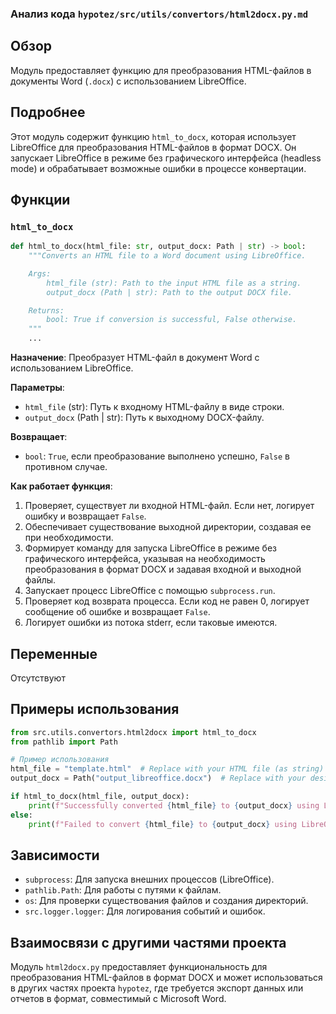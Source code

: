 ### Анализ кода `hypotez/src/utils/convertors/html2docx.py.md`

## Обзор

Модуль предоставляет функцию для преобразования HTML-файлов в документы Word (`.docx`) с использованием LibreOffice.

## Подробнее

Этот модуль содержит функцию `html_to_docx`, которая использует LibreOffice для преобразования HTML-файлов в формат DOCX. Он запускает LibreOffice в режиме без графического интерфейса (headless mode) и обрабатывает возможные ошибки в процессе конвертации.

## Функции

### `html_to_docx`

```python
def html_to_docx(html_file: str, output_docx: Path | str) -> bool:
    """Converts an HTML file to a Word document using LibreOffice.

    Args:
        html_file (str): Path to the input HTML file as a string.
        output_docx (Path | str): Path to the output DOCX file.

    Returns:
        bool: True if conversion is successful, False otherwise.
    """
    ...
```

**Назначение**:
Преобразует HTML-файл в документ Word с использованием LibreOffice.

**Параметры**:

*   `html_file` (str): Путь к входному HTML-файлу в виде строки.
*   `output_docx` (Path | str): Путь к выходному DOCX-файлу.

**Возвращает**:

*   `bool`: `True`, если преобразование выполнено успешно, `False` в противном случае.

**Как работает функция**:

1.  Проверяет, существует ли входной HTML-файл. Если нет, логирует ошибку и возвращает `False`.
2.  Обеспечивает существование выходной директории, создавая ее при необходимости.
3.  Формирует команду для запуска LibreOffice в режиме без графического интерфейса, указывая на необходимость преобразования в формат DOCX и задавая входной и выходной файлы.
4.  Запускает процесс LibreOffice с помощью `subprocess.run`.
5.  Проверяет код возврата процесса. Если код не равен 0, логирует сообщение об ошибке и возвращает `False`.
6.  Логирует ошибки из потока stderr, если таковые имеются.

## Переменные

Отсутствуют

## Примеры использования

```python
from src.utils.convertors.html2docx import html_to_docx
from pathlib import Path

# Пример использования
html_file = "template.html"  # Replace with your HTML file (as string)
output_docx = Path("output_libreoffice.docx")  # Replace with your desired output file

if html_to_docx(html_file, output_docx):
    print(f"Successfully converted {html_file} to {output_docx} using LibreOffice!")
else:
    print(f"Failed to convert {html_file} to {output_docx} using LibreOffice.")
```

## Зависимости

*   `subprocess`: Для запуска внешних процессов (LibreOffice).
*   `pathlib.Path`: Для работы с путями к файлам.
*   `os`: Для проверки существования файлов и создания директорий.
*   `src.logger.logger`: Для логирования событий и ошибок.

## Взаимосвязи с другими частями проекта

Модуль `html2docx.py` предоставляет функциональность для преобразования HTML-файлов в формат DOCX и может использоваться в других частях проекта `hypotez`, где требуется экспорт данных или отчетов в формат, совместимый с Microsoft Word.